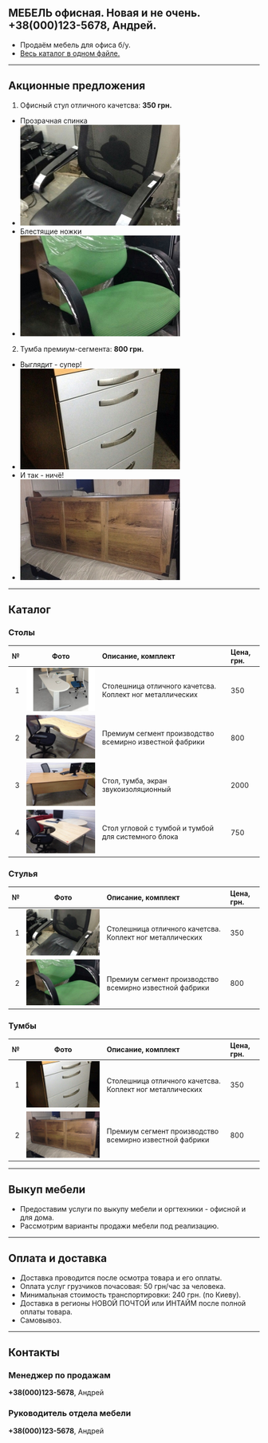 ## МЕБЕЛЬ офисная. Новая и не очень. **+38(000)123-5678**, Андрей.

- Продаём мебель для офиса б/у.
- [Весь каталог в одном файле.](https://github.com/mebel-bu/mebel-bu.github.io/raw/master/price/mebel-bu.pdf)

---

## Акционные предложения

1. Офисный стул отличного качетсва: **350 грн.**
- Прозрачная спинка
- ![](https://github.com/mebel-bu/mebel-bu.github.io/raw/master/img/chair01.jpg)
- Блестящие ножки
- ![](https://github.com/mebel-bu/mebel-bu.github.io/raw/master/img/chair02.jpg)

2. Тумба премиум-сегмента: **800 грн.**
- Выглядит - супер!
- ![](https://github.com/mebel-bu/mebel-bu.github.io/raw/master/img/stand01.jpg)
- И так - ничё!
- ![](https://github.com/mebel-bu/mebel-bu.github.io/raw/master/img/stand02.jpg)

---

## Каталог

### Столы

| №  | Фото | Описание, комплект | Цена, грн. |
|---:|:----:|:-------------------|:-----------|
|  1 | ![](https://github.com/mebel-bu/mebel-bu.github.io/raw/master/img/table01.jpg) | Столешница  отличного качетсва. Коплект ног металлических | 350 |
|  2 | ![](https://github.com/mebel-bu/mebel-bu.github.io/raw/master/img/table02.jpg) | Премиум сегмент производство всемирно известной фабрики | 800 |
|  3 | ![](https://github.com/mebel-bu/mebel-bu.github.io/raw/master/img/table03.jpg) | Стол, тумба, экран звукоизоляционный | 2000 |
|  4 | ![](https://github.com/mebel-bu/mebel-bu.github.io/raw/master/img/table04.jpg) | Стол угловой с тумбой и тумбой для системного блока | 750 |

### Стулья

| №  | Фото | Описание, комплект | Цена, грн. |
|---:|:----:|:-------------------|:-----------|
|  1 | ![](https://github.com/mebel-bu/mebel-bu.github.io/raw/master/img/chair01.jpg) | Столешница  отличного качетсва. Коплект ног металлических | 350 |
|  2 | ![](https://github.com/mebel-bu/mebel-bu.github.io/raw/master/img/chair02.jpg) | Премиум сегмент производство всемирно известной фабрики | 800 |

### Тумбы

| №  | Фото | Описание, комплект | Цена, грн. |
|---:|:----:|:-------------------|:-----------|
|  1 | ![](https://github.com/mebel-bu/mebel-bu.github.io/raw/master/img/stand01.jpg) | Столешница  отличного качетсва. Коплект ног металлических | 350 |
|  2 | ![](https://github.com/mebel-bu/mebel-bu.github.io/raw/master/img/stand02.jpg) | Премиум сегмент производство всемирно известной фабрики | 800 |

---
 
## Выкуп мебели

- Предоставим услуги по выкупу мебели и оргтехники - офисной и для дома.
- Рассмотрим варианты продажи мебели под реализацию.

---

## Оплата и доставка

- Доставка проводится после осмотра товара и его оплаты.
- Оплата услуг грузчиков почасовая: 50 грн/час за человека.
- Минимальная стоимость транспортировки: 240 грн. (по Киеву).
- Доставка в регионы НОВОЙ ПОЧТОЙ или ИНТАЙМ после полной оплаты товара.
- Самовывоз.

---

## Контакты

### Менеджер по продажам

**+38(000)123-5678**, Андрей

### Руководитель отдела мебели

**+38(000)123-5678**, Андрей

